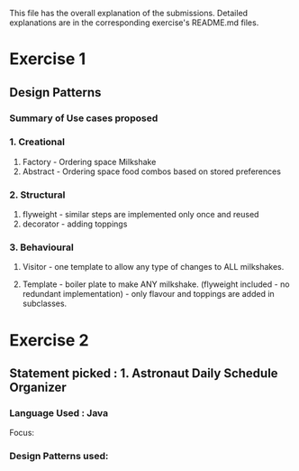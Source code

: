 This file has the overall explanation of the submissions. Detailed explanations are in the corresponding exercise's README.md files. 

# Exercise 1 
## Design Patterns 

### Summary of Use cases proposed

### 1. Creational 
1. Factory - Ordering space Milkshake
2. Abstract - Ordering space food combos based on stored preferences

### 2. Structural 
1. flyweight - similar steps are implemented only once and reused
2. decorator - adding toppings

### 3. Behavioural 
1. Visitor - one template to allow any type of changes to ALL milkshakes. 

2. Template - boiler plate to make ANY milkshake. (flyweight included - no redundant implementation) - only flavour and toppings are added in subclasses. 

# Exercise 2 

## Statement picked : 1. Astronaut Daily Schedule Organizer 

### Language Used : Java 

Focus: 

### Design Patterns used: 